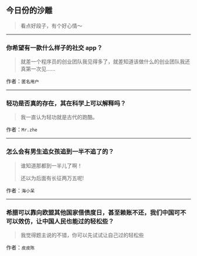 ## 今日份的沙雕

> 看点好段子，有个好心情～


 
---

### 你希望有一款什么样子的社交 app？

> 就差一个程序员的创业团队我见得多了，就差知道该做什么的创业团队我还真第一次见……


作者：`匿名用户`

---

### 轻功是否真的存在，其在科学上可以解释吗？

> 我一直认为轻功就是古代的跑酷。


作者：`Mr.zhe`

---

### 怎么会有男生追女孩追到一半不追了的？

> 谁知道那都到一半儿了啊！
> 
> 还以为后面有长征两万五呢!


作者：`海小呆`

---

### 希腊可以靠向欧盟其他国家借债度日，甚至赖账不还，我们中国可不可以效仿，让中国人民也能过的轻松些？

> 我觉得题主说的不错，你可以先试试让自己过的轻松些


作者：`皮皮陈`